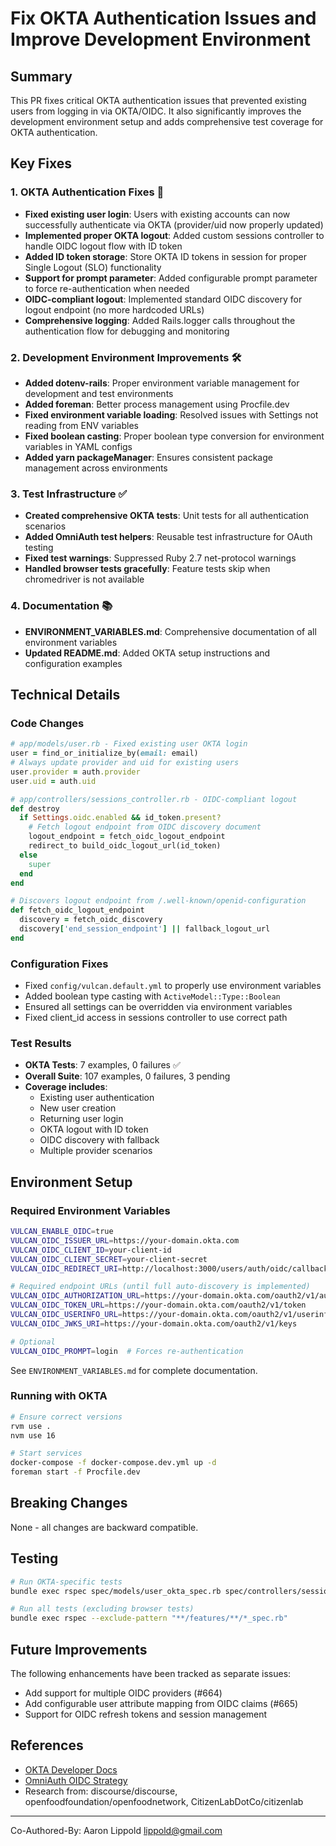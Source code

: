 # Fix OKTA Authentication Issues and Improve Development Environment

## Summary

This PR fixes critical OKTA authentication issues that prevented existing users from logging in via OKTA/OIDC. It also significantly improves the development environment setup and adds comprehensive test coverage for OKTA authentication.

## Key Fixes

### 1. **OKTA Authentication Fixes** 🔐
- **Fixed existing user login**: Users with existing accounts can now successfully authenticate via OKTA (provider/uid now properly updated)
- **Implemented proper OKTA logout**: Added custom sessions controller to handle OIDC logout flow with ID token
- **Added ID token storage**: Store OKTA ID tokens in session for proper Single Logout (SLO) functionality
- **Support for prompt parameter**: Added configurable prompt parameter to force re-authentication when needed
- **OIDC-compliant logout**: Implemented standard OIDC discovery for logout endpoint (no more hardcoded URLs)
- **Comprehensive logging**: Added Rails.logger calls throughout the authentication flow for debugging and monitoring

### 2. **Development Environment Improvements** 🛠️
- **Added dotenv-rails**: Proper environment variable management for development and test environments
- **Added foreman**: Better process management using Procfile.dev
- **Fixed environment variable loading**: Resolved issues with Settings not reading from ENV variables
- **Fixed boolean casting**: Proper boolean type conversion for environment variables in YAML configs
- **Added yarn packageManager**: Ensures consistent package management across environments

### 3. **Test Infrastructure** ✅
- **Created comprehensive OKTA tests**: Unit tests for all authentication scenarios
- **Added OmniAuth test helpers**: Reusable test infrastructure for OAuth testing
- **Fixed test warnings**: Suppressed Ruby 2.7 net-protocol warnings
- **Handled browser tests gracefully**: Feature tests skip when chromedriver is not available

### 4. **Documentation** 📚
- **ENVIRONMENT_VARIABLES.md**: Comprehensive documentation of all environment variables
- **Updated README.md**: Added OKTA setup instructions and configuration examples

## Technical Details

### Code Changes
```ruby
# app/models/user.rb - Fixed existing user OKTA login
user = find_or_initialize_by(email: email)
# Always update provider and uid for existing users
user.provider = auth.provider
user.uid = auth.uid
```

```ruby
# app/controllers/sessions_controller.rb - OIDC-compliant logout
def destroy
  if Settings.oidc.enabled && id_token.present?
    # Fetch logout endpoint from OIDC discovery document
    logout_endpoint = fetch_oidc_logout_endpoint
    redirect_to build_oidc_logout_url(id_token)
  else
    super
  end
end

# Discovers logout endpoint from /.well-known/openid-configuration
def fetch_oidc_logout_endpoint
  discovery = fetch_oidc_discovery
  discovery['end_session_endpoint'] || fallback_logout_url
end
```

### Configuration Fixes
- Fixed `config/vulcan.default.yml` to properly use environment variables
- Added boolean type casting with `ActiveModel::Type::Boolean`
- Ensured all settings can be overridden via environment variables
- Fixed client_id access in sessions controller to use correct path

### Test Results
- **OKTA Tests**: 7 examples, 0 failures ✅
- **Overall Suite**: 107 examples, 0 failures, 3 pending
- **Coverage includes**:
  - Existing user authentication
  - New user creation
  - Returning user login
  - OKTA logout with ID token
  - OIDC discovery with fallback
  - Multiple provider scenarios

## Environment Setup

### Required Environment Variables
```bash
VULCAN_ENABLE_OIDC=true
VULCAN_OIDC_ISSUER_URL=https://your-domain.okta.com
VULCAN_OIDC_CLIENT_ID=your-client-id
VULCAN_OIDC_CLIENT_SECRET=your-client-secret
VULCAN_OIDC_REDIRECT_URI=http://localhost:3000/users/auth/oidc/callback

# Required endpoint URLs (until full auto-discovery is implemented)
VULCAN_OIDC_AUTHORIZATION_URL=https://your-domain.okta.com/oauth2/v1/authorize
VULCAN_OIDC_TOKEN_URL=https://your-domain.okta.com/oauth2/v1/token
VULCAN_OIDC_USERINFO_URL=https://your-domain.okta.com/oauth2/v1/userinfo
VULCAN_OIDC_JWKS_URI=https://your-domain.okta.com/oauth2/v1/keys

# Optional
VULCAN_OIDC_PROMPT=login  # Forces re-authentication
```

See `ENVIRONMENT_VARIABLES.md` for complete documentation.

### Running with OKTA
```bash
# Ensure correct versions
rvm use .
nvm use 16

# Start services
docker-compose -f docker-compose.dev.yml up -d
foreman start -f Procfile.dev
```

## Breaking Changes
None - all changes are backward compatible.

## Testing
```bash
# Run OKTA-specific tests
bundle exec rspec spec/models/user_okta_spec.rb spec/controllers/sessions_controller_spec.rb

# Run all tests (excluding browser tests)
bundle exec rspec --exclude-pattern "**/features/**/*_spec.rb"
```

## Future Improvements
The following enhancements have been tracked as separate issues:
- Add support for multiple OIDC providers (#664)
- Add configurable user attribute mapping from OIDC claims (#665)
- Support for OIDC refresh tokens and session management

## References
- [OKTA Developer Docs](https://developer.okta.com/docs/guides/sign-into-web-app-redirect/ruby/main/)
- [OmniAuth OIDC Strategy](https://github.com/omniauth/omniauth_openid_connect)
- Research from: discourse/discourse, openfoodfoundation/openfoodnetwork, CitizenLabDotCo/citizenlab

---

Co-Authored-By: Aaron Lippold <lippold@gmail.com>